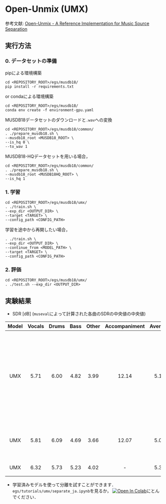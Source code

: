 # Open-Unmix (UMX)
参考文献: [Open-Unmix - A Reference Implementation for Music Source Separation](https://hal.inria.fr/hal-02293689/document)

## 実行方法
### 0. データセットの準備
pipによる環境構築
```
cd <REPOSITORY_ROOT>/egs/musdb18/
pip install -r requirements.txt
```
or condaによる環境構築
```
cd <REPOSITORY_ROOT>/egs/musdb18/
conda env create -f environment-gpu.yaml
```

MUSDB18データセットのダウンロードと`.wav`への変換
```
cd <REPOSITORY_ROOT>/egs/musdb18/common/
. ./prepare_musdb18.sh \
--musdb18_root <MUSDB18_ROOT> \
--is_hq 0 \
--to_wav 1
```
MUSDB18-HQデータセットを用いる場合，
```
cd <REPOSITORY_ROOT>/egs/musdb18/common/
. ./prepare_musdb18.sh \
--musdb18_root <MUSDB18HQ_ROOT> \
--is_hq 1
```

### 1. 学習
```
cd <REPOSITORY_ROOT>/egs/musdb18/umx/
. ./train.sh \
--exp_dir <OUTPUT_DIR> \
--target <TARGET> \
--config_path <CONFIG_PATH>
```

学習を途中から再開したい場合，
```
. ./train.sh \
--exp_dir <OUTPUT_DIR> \
--continue_from <MODEL_PATH> \
--target <TARGET> \
--config_path <CONFIG_PATH>
```

### 2. 評価
```
cd <REPOSITORY_ROOT>/egs/musdb18/umx/
. ./test.sh --exp_dir <OUTPUT_DIR>
```

## 実験結果
- SDR [dB] (`museval`によって計算された各曲のSDRの中央値の中央値)

| Model | Vocals | Drums | Bass | Other | Accompaniment | Average | Note |
| :---: | :---: | :---: | :---: | :---: | :---: | :---: | :---: |
| UMX | 5.71 | 6.00 | 4.82 | 3.99 | 12.14 | 5.13 | 検証ロスが最小となるエポックで学習を止めた場合． |
| UMX | 5.81 | 6.09 | 4.69 | 3.66 | 12.07 | 5.06 | 100エポック学習後 |
| UMX | 6.32 | 5.73 | 5.23 | 4.02 | - | 5.33 | 公式実装 |

- 学習済みモデルを使って分離を試すことができます．`egs/tutorials/umx/separate_ja.ipynb`を見るか， [![Open In Colab](https://colab.research.google.com/assets/colab-badge.svg)](https://colab.research.google.com/github/tky823/DNN-based_source_separation/blob/main/egs/tutorials/umx/separate_ja.ipynb)にとんでください．